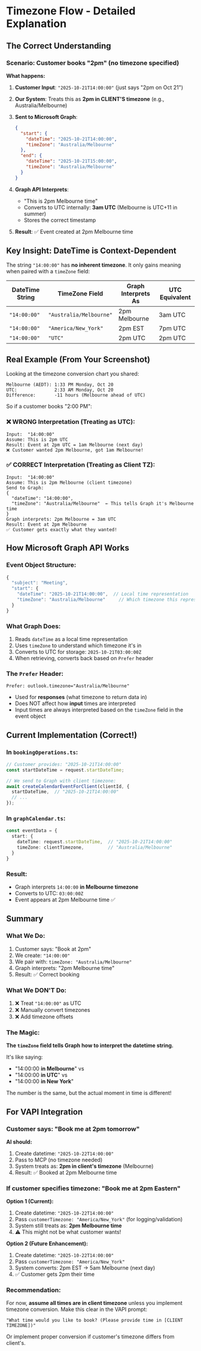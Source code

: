 # Timezone Flow - Detailed Explanation

## The Correct Understanding

### Scenario: Customer books "2pm" (no timezone specified)

**What happens:**

1. **Customer Input**: `"2025-10-21T14:00:00"` (just says "2pm on Oct 21")

2. **Our System**: Treats this as **2pm in CLIENT'S timezone** (e.g., Australia/Melbourne)

3. **Sent to Microsoft Graph**:
   ```json
   {
     "start": {
       "dateTime": "2025-10-21T14:00:00",
       "timeZone": "Australia/Melbourne"
     },
     "end": {
       "dateTime": "2025-10-21T15:00:00",
       "timeZone": "Australia/Melbourne"
     }
   }
   ```

4. **Graph API Interprets**: 
   - "This is 2pm Melbourne time"
   - Converts to UTC internally: **3am UTC** (Melbourne is UTC+11 in summer)
   - Stores the correct timestamp

5. **Result**: ✅ Event created at 2pm Melbourne time

## Key Insight: DateTime is Context-Dependent

The string `"14:00:00"` has **no inherent timezone**. It only gains meaning when paired with a `timeZone` field:

| DateTime String | TimeZone Field | Graph Interprets As | UTC Equivalent |
|----------------|----------------|---------------------|----------------|
| `"14:00:00"` | `"Australia/Melbourne"` | 2pm Melbourne | 3am UTC |
| `"14:00:00"` | `"America/New_York"` | 2pm EST | 7pm UTC |
| `"14:00:00"` | `"UTC"` | 2pm UTC | 2pm UTC |

## Real Example (From Your Screenshot)

Looking at the timezone conversion chart you shared:

```
Melbourne (AEDT): 1:33 PM Monday, Oct 20
UTC:              2:33 AM Monday, Oct 20
Difference:       -11 hours (Melbourne ahead of UTC)
```

So if a customer books "2:00 PM":

### ❌ WRONG Interpretation (Treating as UTC):
```
Input:  "14:00:00"
Assume: This is 2pm UTC
Result: Event at 2pm UTC = 1am Melbourne (next day)
❌ Customer wanted 2pm Melbourne, got 1am Melbourne!
```

### ✅ CORRECT Interpretation (Treating as Client TZ):
```
Input:  "14:00:00" 
Assume: This is 2pm Melbourne (client timezone)
Send to Graph:
{
  "dateTime": "14:00:00",
  "timeZone": "Australia/Melbourne"  ← This tells Graph it's Melbourne time
}
Graph interprets: 2pm Melbourne = 3am UTC
Result: Event at 2pm Melbourne
✅ Customer gets exactly what they wanted!
```

## How Microsoft Graph API Works

### Event Object Structure:
```javascript
{
  "subject": "Meeting",
  "start": {
    "dateTime": "2025-10-21T14:00:00",  // Local time representation
    "timeZone": "Australia/Melbourne"     // Which timezone this represents
  }
}
```

### What Graph Does:
1. Reads `dateTime` as a local time representation
2. Uses `timeZone` to understand which timezone it's in
3. Converts to UTC for storage: `2025-10-21T03:00:00Z`
4. When retrieving, converts back based on `Prefer` header

### The `Prefer` Header:
```
Prefer: outlook.timezone="Australia/Melbourne"
```
- Used for **responses** (what timezone to return data in)
- Does NOT affect how **input** times are interpreted
- Input times are always interpreted based on the `timeZone` field in the event object

## Current Implementation (Correct!)

### In `bookingOperations.ts`:
```typescript
// Customer provides: "2025-10-21T14:00:00"
const startDateTime = request.startDateTime;

// We send to Graph with client timezone:
await createCalendarEventForClient(clientId, {
  startDateTime,  // "2025-10-21T14:00:00"
  // ...
});
```

### In `graphCalendar.ts`:
```typescript
const eventData = {
  start: {
    dateTime: request.startDateTime,  // "2025-10-21T14:00:00"
    timeZone: clientTimezone,         // "Australia/Melbourne"
  }
}
```

### Result:
- Graph interprets `14:00:00` **in Melbourne timezone**
- Converts to UTC: `03:00:00Z`
- Event appears at 2pm Melbourne time ✅

## Summary

### What We Do:
1. Customer says: "Book at 2pm"
2. We create: `"14:00:00"`
3. We pair with: `timeZone: "Australia/Melbourne"`
4. Graph interprets: "2pm Melbourne time"
5. Result: ✅ Correct booking

### What We DON'T Do:
1. ❌ Treat `"14:00:00"` as UTC
2. ❌ Manually convert timezones
3. ❌ Add timezone offsets

### The Magic:
**The `timeZone` field tells Graph how to interpret the datetime string.**

It's like saying:
- "14:00:00 **in Melbourne**" vs
- "14:00:00 **in UTC**" vs  
- "14:00:00 **in New York**"

The number is the same, but the actual moment in time is different!

## For VAPI Integration

### Customer says: "Book me at 2pm tomorrow"

**AI should:**
1. Create datetime: `"2025-10-22T14:00:00"`
2. Pass to MCP (no timezone needed)
3. System treats as: **2pm in client's timezone** (Melbourne)
4. Result: ✅ Booked at 2pm Melbourne time

### If customer specifies timezone: "Book me at 2pm Eastern"

**Option 1 (Current):**
1. Create datetime: `"2025-10-22T14:00:00"` 
2. Pass `customerTimezone: "America/New_York"` (for logging/validation)
3. System still treats as: **2pm Melbourne time**
4. ⚠️  This might not be what customer wants!

**Option 2 (Future Enhancement):**
1. Create datetime: `"2025-10-22T14:00:00"`
2. Pass `customerTimezone: "America/New_York"`
3. System converts: 2pm EST → 5am Melbourne (next day)
4. ✅ Customer gets 2pm their time

### Recommendation:
For now, **assume all times are in client timezone** unless you implement timezone conversion. Make this clear in the VAPI prompt:

```
"What time would you like to book? (Please provide time in [CLIENT TIMEZONE])"
```

Or implement proper conversion if customer's timezone differs from client's.

